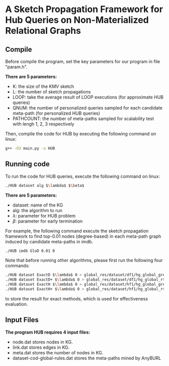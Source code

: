 # A Sketch Propagation Framework for Hub Queries on Non-Materialized Relational Graphs

Compile
-------
Before compile the program, set the key parameters for our program in file "param.h".

**There are 5 parameters:**
* K: the size of the KMV sketch
* L: the number of sketch propagations
* LOOP: take the average result of LOOP executions (for approximate HUB queries)
* QNUM: the number of personalized queries sampled for each candidate meta-path (for personalized HUB queries)
* PATHCOUNT: the number of meta-paths sampled for scalability test with lengh 1, 2, 3 respectively

Then, compile the code for HUB by executing the following command on linux:

```sh
g++ -O3 main.py -o HUB
```

Running code
-------

To run the code for HUB queries, execute the following command on linux:

```sh
./HUB dataset alg $\lambda$ $\beta$
```

**There are 5 parameters:**
* dataset: name of the KG
* alg: the algorithm to run
* $\lambda$: parameter for HUB problem
* $\beta$: parameter for early termination


For example, the following command execute the sketch propagation framework to find top-0.01 nodes (degree-based) in each meta-path graph induced by candidate meta-paths in imdb.

```sh
./HUB imdb GloD 0.01 0
```

Note that before running other algorithms, please first run the following four commands:

```sh
./HUB dataset ExactD $\lambda$ 0 > global_res/dataset/df1/hg_global_greater_r$\lambda$.res
./HUB dataset ExactD+ $\lambda$ 0 > global_res/dataset/df1/hg_global_r$\lambda$.res
./HUB dataset ExactH $\lambda$ 0 > global_res/dataset/hf1/hg_global_greater_r$\lambda$.res
./HUB dataset ExactH+ $\lambda$ 0 > global_res/dataset/hf1/hg_global_r$\lambda$.res
```

to store the result for exact methods, which is used for effectiveness evaluation.

Input Files
-----------
**The program HUB requires 4 input files:**
* node.dat stores nodes in KG.
* link.dat stores edges in KG.
* meta.dat stores the number of nodes in KG.
* dataset-cod-global-rules.dat stores the meta-paths mined by AnyBURL
